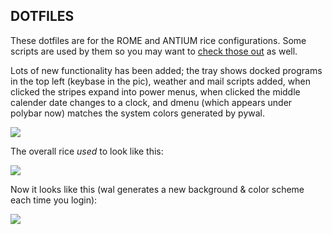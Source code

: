<h2>DOTFILES</h2>

These dotfiles are for the ROME and ANTIUM rice configurations. Some scripts are used by them so you may want to <a href="https://github.com/VivaCaligula/SCRIPTS">check those out</a> as well.

Lots of new functionality has been added; the tray shows docked programs in the top left (keybase in the pic), weather and mail scripts added, when clicked the stripes expand into power menus, when clicked the middle calender date changes to a clock, and dmenu (which appears under polybar now) matches the system colors generated by pywal.

<img src="https://i.imgur.com/vI3JGmb.png">

The overall rice <i>used</i> to look like this: 

<img src="https://i.imgur.com/H4tjr24.png">

Now it looks like this (wal generates a new background & color scheme each time you login):

<img src="https://i.imgur.com/rlf4oXl.jpg">
